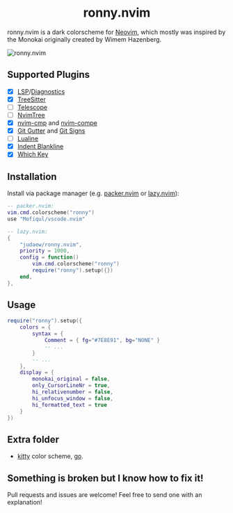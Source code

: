 <h1 align="center">ronny.nvim</h1>

ronny.nvim is a dark colorscheme for [Neovim](https://github.com/neovim/neovim), which mostly was inspired by the Monokai originally created by Wimem Hazenberg.

![ronny.nvim](path_to_screenshot.png)

## Supported Plugins

- [x] [LSP](https://github.com/neovim/nvim-lspconfig)/[Diagnostics](https://neovim.io/doc/user/diagnostic.html)
- [x] [TreeSitter](https://github.com/nvim-treesitter/nvim-treesitter)
- [ ] [Telescope](https://github.com/nvim-telescope/telescope.nvim)
- [ ] [NvimTree](https://github.com/kyazdani42/nvim-tree.lua)
- [x] [nvim-cmp](https://github.com/hrsh7th/nvim-cmp) and [nvim-compe](https://github.com/hrsh7th/nvim-compe)
- [x] [Git Gutter](https://github.com/airblade/vim-gitgutter) and [Git Signs](https://github.com/lewis6991/gitsigns.nvim)
- [ ] [Lualine](https://github.com/hoob3rt/lualine.nvim)
- [x] [Indent Blankline](https://github.com/lukas-reineke/indent-blankline.nvim)
- [x] [Which Key](https://github.com/folke/which-key.nvim)

## Installation

Install via package manager (e.g. [packer.nvim](https://github.com/wbthomason/packer.nvim) or [lazy.nvim](https://github.com/folke/lazy.nvim)):

```lua
-- packer.nvim:
vim.cmd.colorscheme("ronny")
use "Mofiqul/vscode.nvim"

-- lazy.nvim:
{
    "judaew/ronny.nvim",
    priority = 1000,
    config = function()
        vim.cmd.colorscheme("ronny")
        require("ronny").setup({})
    end,
},
```

## Usage

```lua
require("ronny").setup({
    colors = {
        syntax = {
            Comment = { fg="#7E8E91", bg="NONE" }
            -- ...
        }
        -- ...
    },
    display = {
        monokai_original = false,
        only_CursorLineNr = true,
        hi_relativenumber = false,
        hi_unfocus_window = false,
        hi_formatted_text = true
    }
})
```

## Extra folder

- [kitty](https://sw.kovidgoyal.net/kitty/) color scheme, [go](./extra/kitty/ronny.conf).

## Something is broken but I know how to fix it!

Pull requests and issues are welcome! Feel free to send one with an explanation!
